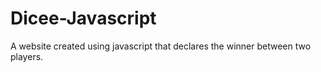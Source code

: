 # Dicee-Javascript
A website created using javascript that declares the winner between two players.
